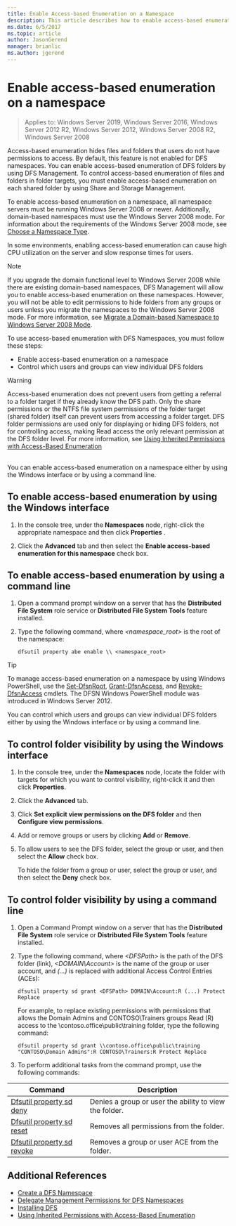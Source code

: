 ```yaml
---
title: Enable Access-based Enumeration on a Namespace
description: This article describes how to enable access-based enumeration on a namespace.
ms.date: 6/5/2017
ms.topic: article
author: JasonGerend
manager: brianlic
ms.author: jgerend
---
```

# Enable access-based enumeration on a namespace

> Applies to: Windows Server 2019, Windows Server 2016, Windows Server 2012 R2, Windows Server 2012, Windows Server 2008 R2, Windows Server 2008

Access-based enumeration hides files and folders that users do not have permissions to access. By default, this feature is not enabled for DFS namespaces. You can enable access-based enumeration of DFS folders by using DFS Management. To control access-based enumeration of files and folders in folder targets, you must enable access-based enumeration on each shared folder by using Share and Storage Management.

To enable access-based enumeration on a namespace, all namespace servers must be running Windows Server 2008 or newer. Additionally, domain-based namespaces must use the Windows Server 2008 mode. For information about the requirements of the Windows Server 2008 mode, see [Choose a Namespace Type](choose-a-namespace-type.md).

In some environments, enabling access-based enumeration can cause high CPU utilization on the server and slow response times for users.

> [!NOTE]
> If you upgrade the domain functional level to Windows Server 2008 while there are existing domain-based namespaces, DFS Management will allow you to enable access-based enumeration on these namespaces. However, you will not be able to edit permissions to hide folders from any groups or users unless you migrate the namespaces to the Windows Server 2008 mode. For more information, see [Migrate a Domain-based Namespace to Windows Server 2008 Mode](migrate-a-domain-based-namespace-to-windows-server-2008-mode.md).


To use access-based enumeration with DFS Namespaces, you must follow these steps:

-   Enable access-based enumeration on a namespace
-   Control which users and groups can view individual DFS folders


> [!WARNING]
> Access-based enumeration does not prevent users from getting a referral to a folder target if they already know the DFS path. Only the share permissions or the NTFS file system permissions of the folder target (shared folder) itself can prevent users from accessing a folder target. DFS folder permissions are used only for displaying or hiding DFS folders, not for controlling access, making Read access the only relevant permission at the DFS folder level. For more information, see [Using Inherited Permissions with Access-Based Enumeration](/previous-versions/windows/it-pro/windows-server-2008-R2-and-2008/dd834874(v=ws.11))

<br />
You can enable access-based enumeration on a namespace either by using the Windows interface or by using a command line.

## To enable access-based enumeration by using the Windows interface

1.  In the console tree, under the **Namespaces** node, right-click the appropriate namespace and then click **Properties** .

2.  Click the **Advanced** tab and then select the **Enable access-based enumeration for this namespace** check box.

## To enable access-based enumeration by using a command line

1.  Open a command prompt window on a server that has the **Distributed File System** role service or **Distributed File System Tools** feature installed.

2.  Type the following command, where *<namespace\_root>* is the root of the namespace:

    ```
    dfsutil property abe enable \\ <namespace_root>
    ```

> [!TIP]
> To manage access-based enumeration on a namespace by using Windows PowerShell, use the [Set-DfsnRoot](/previous-versions/windows/it-pro/windows-server-2008-R2-and-2008/dd834874(v=ws.11)), [Grant-DfsnAccess](/previous-versions/windows/it-pro/windows-server-2008-R2-and-2008/dd834874(v=ws.11)), and [Revoke-DfsnAccess](/previous-versions/windows/it-pro/windows-server-2008-R2-and-2008/dd834874(v=ws.11)) cmdlets. The DFSN Windows PowerShell module was introduced in Windows Server 2012.

You can control which users and groups can view individual DFS folders either by using the Windows interface or by using a command line.

## To control folder visibility by using the Windows interface

1.  In the console tree, under the **Namespaces** node, locate the folder with targets for which you want to control visibility, right-click it and then click **Properties**.

2.  Click the **Advanced** tab.

3.  Click **Set explicit view permissions on the DFS folder** and then **Configure view permissions**.

4.  Add or remove groups or users by clicking **Add** or **Remove**.

5.  To allow users to see the DFS folder, select the group or user, and then select the **Allow** check box.

    To hide the folder from a group or user, select the group or user, and then select the **Deny** check box.

## To control folder visibility by using a command line

1. Open a Command Prompt window on a server that has the **Distributed File System** role service or **Distributed File System Tools** feature installed.

2. Type the following command, where *&lt;DFSPath&gt;* is the path of the DFS folder (link), *<DOMAIN\\Account>* is the name of the group or user account, and *(...)* is replaced with additional Access Control Entries (ACEs):

   ```
   dfsutil property sd grant <DFSPath> DOMAIN\Account:R (...) Protect Replace
   ```

   For example, to replace existing permissions with permissions that allows the Domain Admins and CONTOSO\\Trainers groups Read (R) access to the \\contoso.office\public\training folder, type the following command:

   ```
   dfsutil property sd grant \\contoso.office\public\training "CONTOSO\Domain Admins":R CONTOSO\Trainers:R Protect Replace
   ```

3. To perform additional tasks from the command prompt, use the following commands:


| Command | Description |
|---|---|
|[Dfsutil property sd deny](/previous-versions/windows/it-pro/windows-server-2008-R2-and-2008/dd759150(v=ws.11))|Denies a group or user the ability to view the folder.|
|[Dfsutil property sd reset](/previous-versions/windows/it-pro/windows-server-2008-R2-and-2008/dd759150(v=ws.11)) |Removes all permissions from the folder.|
|[Dfsutil property sd revoke](/previous-versions/windows/it-pro/windows-server-2008-R2-and-2008/dd759150(v=ws.11))| Removes a group or user ACE from the folder. |

## Additional References

-   [Create a DFS Namespace](create-a-dfs-namespace.md)
-   [Delegate Management Permissions for DFS Namespaces](delegate-management-permissions-for-dfs-namespaces.md)
-   [Installing DFS](/previous-versions/windows/it-pro/windows-server-2008-R2-and-2008/cc731089(v=ws.11))
-   [Using Inherited Permissions with Access-Based Enumeration](using-inherited-permissions-with-access-based-enumeration.md)

